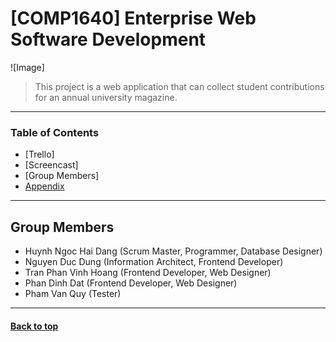 # [COMP1640] Enterprise Web Software Development
![Image]
> This project is a web application that can collect student contributions for an annual university magazine.
---

### Table of Contents
- [Trello]
- [Screencast]
- [Group Members]
- [Appendix](#appendix)
---

## Group Members
- Huynh Ngoc Hai Dang (Scrum Master, Programmer, Database Designer)
- Nguyen Duc Dung (Information Architect, Frontend Developer)
- Tran Phan Vinh Hoang (Frontend Developer, Web Designer)
- Phan Dinh Dat (Frontend Developer, Web Designer)
- Pham Van Quy (Tester)

---
#### [Back to top](#top)
